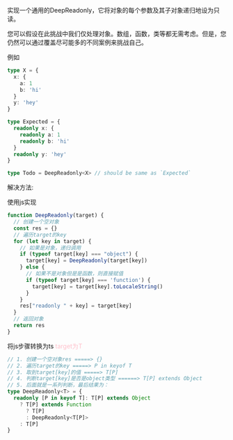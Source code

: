 实现一个通用的DeepReadonly<T>，它将对象的每个参数及其子对象递归地设为只读。

您可以假设在此挑战中我们仅处理对象。数组，函数，类等都无需考虑。但是，您仍然可以通过覆盖尽可能多的不同案例来挑战自己。

例如
```typescript
type X = { 
  x: { 
    a: 1
    b: 'hi'
  }
  y: 'hey'
}

type Expected = { 
  readonly x: { 
    readonly a: 1
    readonly b: 'hi'
  }
  readonly y: 'hey' 
}

type Todo = DeepReadonly<X> // should be same as `Expected`
```
解决方法:

使用js实现

```javascript
function DeepReadonly(target) {
  // 创建一个空对象
  const res = {}
  // 遍历target的key
  for (let key in target) {
    // 如果是对象，递归调用
    if (typeof target[key] === "object") {
      target[key] = DeepReadonly(target[key])
    } else {
      // 如果不是对象但是是函数，则直接赋值
      if (typeof target[key] === 'function') {
        target[key] = target[key].toLocaleString()
      }
    }
    res["readonly " + key] = target[key]
  }
  // 返回对象
  return res
}
```



将js步骤转换为ts <font color=pink>target为T</font>

```typescript
// 1. 创建一个空对象res =====> {}
// 2. 遍历target的key =====> P in keyof T
// 3. 取到target[key]的值 =====> T[P]
// 4. 判断target[key]是否是object类型 ======> T[P] extends Object
// 5. 后面就是一系列判断，最后结果为：
type DeepReadonly<T> = {
  readonly [P in keyof T]: T[P] extends Object
    ? T[P] extends Function
      ? T[P]
      : DeepReadonly<T[P]>
    : T[P]
}
```
